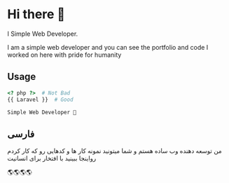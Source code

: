 # Hi there 👏

I Simple Web Developer.

I am a simple web developer and you can see the portfolio and code I worked on here with pride for humanity

## Usage

```php
<? php ?>  # Not Bad
{{ Laravel }}  # Good

Simple Web Developer 🤪
```

## فارسی
من توسعه دهنده وب ساده هستم و شما میتونید نمونه کار ها و کدهایی رو که کار کردم رواینجا ببینید با افتخار برای انسانیت


🌎🌎🌎🌎
